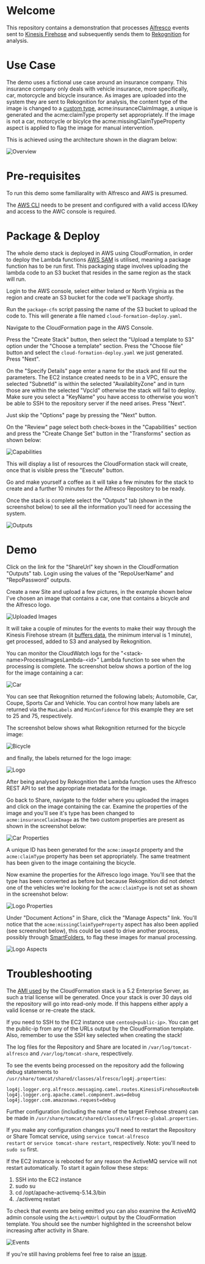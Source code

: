 # Welcome

This repository contains a demonstration that processes [Alfresco](https://www.alfresco.com) events sent to [Kinesis Firehose](https://aws.amazon.com/kinesis/firehose/) and subsequently sends them to [Rekognition](https://aws.amazon.com/rekognition/) for analysis.

# Use Case

The demo uses a fictional use case around an insurance company. This insurance company only deals with vehicle insurance, more specifically, car, motorcycle and bicycle insurance. As images are uploaded into the system they are sent to Rekognition for analysis, the content type of the image is changed to a [custom type](https://github.com/gavincornwell/firehose-extension/blob/master/firehose-extension-platform-jar/src/main/resources/alfresco/module/firehose-extension-platform-jar/model/content-model.xml), acme:insuranceClaimImage, a unique is generated and the acme:claimType property set appropriately. If the image is not a car, motorcycle or bicylce the acme:missingClaimTypeProperty aspect is applied to flag the image for manual intervention.

This is achieved using the architecture shown in the diagram below:

![Overview](./diagrams/architecture.png)

# Pre-requisites

To run this demo some familiarality with Alfresco and AWS is presumed.

The [AWS CLI](http://docs.aws.amazon.com/cli/latest/userguide/installing.html) needs to be present and configured with a valid access ID/key and access to the AWC console is required.

# Package & Deploy

The whole demo stack is deployed in AWS using CloudFormation, in order to deploy the Lambda functions [AWS SAM](https://github.com/awslabs/serverless-application-model) is utilised, meaning a package function has to be run first. This packaging stage involves uploading the lambda code to an S3 bucket that resides in the same region as the stack will run. 

Login to the AWS console, select either Ireland or North Virginia as the region and create an S3 bucket for the code we'll package shortly.

Run the <code>package-cfn</code> script passing the name of the S3 bucket to upload the code to. This will generate a file named <code>cloud-formation-deploy.yaml</code>.

Navigate to the CloudFormation page in the AWS Console.

Press the "Create Stack" button, then select the "Upload a template to S3" option under the "Choose a template" section. Press the "Choose file" button and select the <code>cloud-formation-deploy.yaml</code> we just generated. Press "Next".

On the "Specify Details" page enter a name for the stack and fill out the parameters. The EC2 instance created needs to be in a VPC, ensure the selected "SubnetId" is within the selected "AvailablityZone" and in turn those are within the selected "VpcId" otherwise the stack will fail to deploy. Make sure you select a "KeyName" you have access to otherwise you won't be able to SSH to the repository server if the need arises. Press "Next".

Just skip the "Options" page by pressing the "Next" button.

On the "Review" page select both check-boxes in the "Capabilities" section and press the "Create Change Set" button in the "Transforms" section as shown below:

![Capabilities](./diagrams/cfn-options.png)

This will display a list of resources the CloudFormation stack will create, once that is visible press the "Execute" button.

Go and make yourself a coffee as it will take a few minutes for the stack to create and a further 10 minutes for the Alfresco Repository to be ready.

Once the stack is complete select the "Outputs" tab (shown in the screenshot below) to see all the information you'll need for accessing the system.

![Outputs](./diagrams/cfn-outputs.png)

# Demo

Click on the link for the "ShareUrl" key shown in the CloudFormation "Outputs" tab. Login using the values of the "RepoUserName" and "RepoPassword" outputs.

Create a new Site and upload a few pictures, in the example shown below I've chosen an image that contains a car, one that contains a bicycle and the Alfresco logo.

![Uploaded Images](./diagrams/uploaded-files.png)

It will take a couple of minutes for the events to make their way through the Kinesis Firehose stream (it [buffers data](http://docs.aws.amazon.com/firehose/latest/dev/create-configure.html), the minimum interval is 1 minute), get processed, added to S3 and analysed by Rekognition.

You can monitor the CloudWatch logs for the "&lt;stack-name&gt;ProcessImagesLambda-&lt;id&gt;" Lambda function to see when the processing is complete. The screenshot below shows a portion of the log for the image containing a car:

![Car](./diagrams/analysed-car.png)

You can see that Rekognition returned the following labels; Automobile, Car, Coupe, Sports Car and Vehicle. You can control how many labels are returned via the <code>MaxLabels</code> and <code>MinConfidence</code> for this example they are set to 25 and 75, respectively.

The screenshot below shows what Rekognition returned for the bicycle image:

![Bicycle](./diagrams/analysed-bicycle.png)

and finally, the labels returned for the logo image:

![Logo](./diagrams/analysed-logo.png)

After being analysed by Rekognition the Lambda function uses the Alfresco REST API to set the appropriate metadata for the image.

Go back to Share, navigate to the folder where you uploaded the images and click on the image containing the car. Examine the properties of the image and you'll see it's type has been changed to <code>acme:insuranceClaimImage</code> as the two custom properties are present as shown in the screenshot below:

![Car Properties](./diagrams/properties-car.png)

A unique ID has been generated for the <code>acme:imageId</code> property and the <code>acme:claimType</code> property has been set appropriately. The same treatment has been given to the image containing the bicycle.

Now examine the properties for the Alfresco logo image. You'll see that the type has been converted as before but because Rekognition did not detect one of the vehicles we're looking for the <code>acme:claimType</code> is not set as shown in the screenshot below:

![Logo Properties](./diagrams/properties-logo.png)

Under "Document Actions" in Share, click the "Manage Aspects" link. You'll notice that the <code>acme:missingClaimTypeProperty</code> aspect has also been applied (see screenshot below), this could be used to drive another process, possibly through [SmartFolders](https://docs.alfresco.com/5.2/concepts/sf-whatis.html), to flag these images for manual processing.

![Logo Aspects](./diagrams/aspects-logo.png)

# Troubleshooting

The [AMI used](https://aws.amazon.com/marketplace/pp/B06XHK6MNR?qid=1505364260789&sr=0-2&ref_=srh_res_product_title) by the CloudFormation stack is a 5.2 Enterprise Server, as such a trial license will be generated. Once your stack is over 30 days old the repository will go into read-only mode. If this happens either apply a valid license or re-create the stack.

If you need to SSH to the EC2 instance use <code>centos@&lt;public-ip&gt;</code>. You can get the public-ip from any of the URLs output by the CloudFormation template. Also, remember to use the SSH key selected when creating the stack!

The log files for the Repository and Share are located in <code>/var/log/tomcat-alfresco</code> and <code>/var/log/tomcat-share</code>, respectively. 

To see the events being processed on the repository add the following debug statements to <code>/usr/share/tomcat/shared/classes/alfresco/log4j.properties</code>:

    log4j.logger.org.alfresco.messaging.camel.routes.KinesisFirehoseRouteBuilder=debug
    log4j.logger.org.apache.camel.component.aws=debug
    log4j.logger.com.amazonaws.request=debug

Further configuration (including the name of the target Firehose stream) can be made in <code>/usr/share/tomcat/shared/classes/alfresco-global.properties</code>.

If you make any configuration changes you'll need to restart the Repository or Share Tomcat service, using <code>service tomcat-alfresco restart</code> or <code>service tomcat-share restart</code>, respectively. Note: you'll need to <code>sudo su</code> first.

If the EC2 instance is rebooted for any reason the ActiveMQ service will not restart automatically. To start it again follow these steps:
1. SSH into the EC2 instance
2. sudo su
3. cd /opt/apache-activemq-5.14.3/bin
4. ./activemq restart

To check that events are being emitted you can also examine the ActiveMQ admin console using the <code>ActiveMQUrl</code> output by the CloudFormation template. You should see the number highlighted in the screenshot below increasing after activity in Share.

![Events](./diagrams/events.png)

If you're still having problems feel free to raise an [issue](https://github.com/gavincornwell/firehose-rekognition-demo/issues).